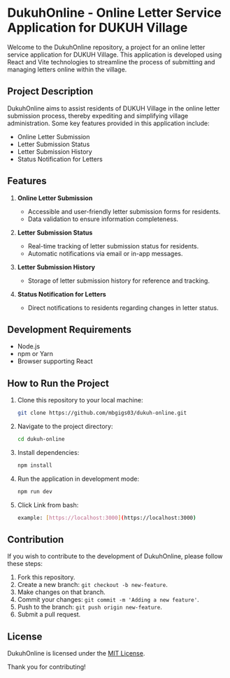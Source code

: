 # DukuhOnline - Online Letter Service Application for DUKUH Village

Welcome to the DukuhOnline repository, a project for an online letter service application for DUKUH Village. This application is developed using React and Vite technologies to streamline the process of submitting and managing letters online within the village.

## Project Description

DukuhOnline aims to assist residents of DUKUH Village in the online letter submission process, thereby expediting and simplifying village administration. Some key features provided in this application include:

- Online Letter Submission
- Letter Submission Status
- Letter Submission History
- Status Notification for Letters

## Features

1. **Online Letter Submission**
   - Accessible and user-friendly letter submission forms for residents.
   - Data validation to ensure information completeness.

2. **Letter Submission Status**
   - Real-time tracking of letter submission status for residents.
   - Automatic notifications via email or in-app messages.

3. **Letter Submission History**
   - Storage of letter submission history for reference and tracking.

4. **Status Notification for Letters**
   - Direct notifications to residents regarding changes in letter status.

## Development Requirements

- Node.js
- npm or Yarn
- Browser supporting React

## How to Run the Project

1. Clone this repository to your local machine:
   ```bash
   git clone https://github.com/mbgigs03/dukuh-online.git
   ```

2. Navigate to the project directory:
   ```bash
   cd dukuh-online
   ```

3. Install dependencies:
   ```bash
   npm install
   ```

4. Run the application in development mode:
   ```bash
   npm run dev
   ```
   
5. Click Link from bash:
   ```bash
   example: [https://localhost:3000](https://localhost:3000)
   ```

## Contribution

If you wish to contribute to the development of DukuhOnline, please follow these steps:

1. Fork this repository.
2. Create a new branch: `git checkout -b new-feature`.
3. Make changes on that branch.
4. Commit your changes: `git commit -m 'Adding a new feature'`.
5. Push to the branch: `git push origin new-feature`.
6. Submit a pull request.

## License

DukuhOnline is licensed under the [MIT License](LICENSE).

Thank you for contributing!
